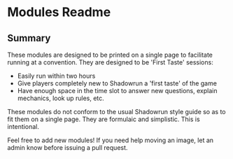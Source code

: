 # Modules Readme
## Summary
These modules are designed to be printed on a single page to facilitate running at a convention. They are designed to be 'First Taste' sessions:
* Easily run within two hours
* Give players completely new to Shadowrun a 'first taste' of the game
* Have enough space in the time slot to answer new questions, explain mechanics, look up rules, etc. 

These modules do not conform to the usual Shadowrun style guide so as to fit them on a single page. They are formulaic and simplistic. This is intentional. 

Feel free to add new modules! If you need help moving an image, let an admin know before issuing a pull request.
